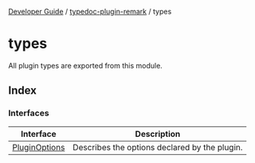 [Developer Guide](../../README.md) / [typedoc-plugin-remark](../README.md) / types

# types

All plugin types are exported from this module.

## Index

### Interfaces

| Interface                                    | Description                                   |
| -------------------------------------------- | --------------------------------------------- |
| [PluginOptions](interfaces/PluginOptions.md) | Describes the options declared by the plugin. |
